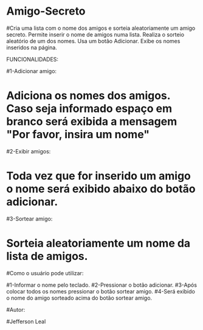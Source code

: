 # Amigo-Secreto
#Cria uma lista com o nome dos amigos e sorteia aleatoriamente um amigo secreto.
Permite inserir o nome de amigos numa lista. Realiza o sorteio aleatório de um dos nomes. Usa um botão Adicionar. Exibe os nomes inseridos na página.

FUNCIONALIDADES:

#1-Adicionar amigo:
#  Adiciona os nomes dos amigos. Caso seja informado espaço em branco será exibida a mensagem "Por favor, insira um nome"
#2-Exibir amigos:
#  Toda vez que for inserido um amigo o nome será exibido abaixo do botão adicionar.
#3-Sortear amigo:
#  Sorteia aleatoriamente um nome da lista de amigos.

#Como o usuário pode utilizar:

#1-Informar o nome pelo teclado.
#2-Pressionar o botão adicionar.
#3-Após colocar todos os nomes pressionar o botão sortear amigo.
#4-Será exibido o nome do amigo sorteado acima do botão sortear amigo.

#Autor:

#Jefferson Leal


